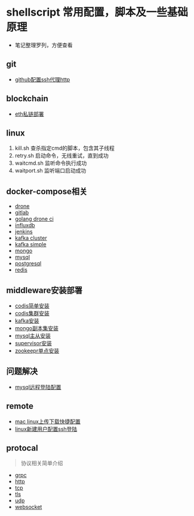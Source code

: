 # shellscript  常用配置，脚本及一些基础原理
- 笔记整理罗列，方便查看
## git
- [github配置ssh代理http](https://github.com/Rennbon/shellscript/blob/main/git/sshgithub.md)

## blockchain
- [eth私链部署](https://github.com/Rennbon/shellscript/blob/main/blockchain/eth.md) 
## linux
1. kill.sh  查杀指定cmd的脚本，包含其子线程
2. retry.sh 启动命令，无线重试，直到成功
3. waitcmd.sh 监听命令执行成功
4. waitport.sh 监听端口启动成功

## docker-compose相关
- [drone](https://github.com/Rennbon/shellscript/blob/main/docercompose/drone.md)
- [gitlab](https://github.com/Rennbon/shellscript/blob/main/docercompose/gitlab.md)
- [golang drone ci](https://github.com/Rennbon/shellscript/blob/main/docercompose/golang_drone.md)
- [influxdb](https://github.com/Rennbon/shellscript/blob/main/docercompose/influxdb.md)
- [jenkins](https://github.com/Rennbon/shellscript/blob/main/docercompose/jenkins.md)
- [kafka cluster](https://github.com/Rennbon/shellscript/blob/main/docercompose/kafka_cluster.md)
- [kafka simple](https://github.com/Rennbon/shellscript/blob/main/docercompose/kafka_simple.md)
- [mongo](https://github.com/Rennbon/shellscript/blob/main/docercompose/mongo.md)
- [mysql](https://github.com/Rennbon/shellscript/blob/main/docercompose/mysql.md)
- [postgresql](https://github.com/Rennbon/shellscript/blob/main/docercompose/postgresql.md)
- [redis](https://github.com/Rennbon/shellscript/blob/main/docercompose/redis.md)

## middleware安装部署
- [codis简单安装](https://github.com/Rennbon/shellscript/blob/main/middleware/codis.md)
- [codis集群安装](https://github.com/Rennbon/shellscript/blob/main/middleware/codis_cluster.md)
- [kafka安装](https://github.com/Rennbon/shellscript/blob/main/middleware/kafka.md)
- [mongo副本集安装](https://github.com/Rennbon/shellscript/blob/main/middleware/mongo_replica_set.md)
- [mysql主从安装](https://github.com/Rennbon/shellscript/blob/main/middleware/mysql_master_slave.md)
- [supervisor安装](https://github.com/Rennbon/shellscript/blob/main/middleware/supervisor.md)
- [zookeepr单点安装](https://github.com/Rennbon/shellscript/blob/main/middleware/zookeeper_simple.md)

## 问题解决
- [mysql远程登陆配置](https://github.com/Rennbon/shellscript/blob/main/qa/mysql远程无法登陆.md)

## remote
- [mac linux上传下载快捷配置](https://github.com/Rennbon/shellscript/blob/main/remote/rzsz.md)
- [linux新建用户配置ssh登陆](https://github.com/Rennbon/shellscript/blob/main/remote/sshlogin.md)


## protocal
> 协议相关简单介绍

- [grpc](https://github.com/Rennbon/shellscript/blob/main/protocal/grpc.md)
- [http](https://github.com/Rennbon/shellscript/blob/main/protocal/http.md)
- [tcp](https://github.com/Rennbon/shellscript/blob/main/protocal/tcp.md)
- [tls](https://github.com/Rennbon/shellscript/blob/main/protocal/tls.md)
- [udp](https://github.com/Rennbon/shellscript/blob/main/protocal/udp.md)
- [websocket](https://github.com/Rennbon/shellscript/blob/main/protocal/websocket.md)

